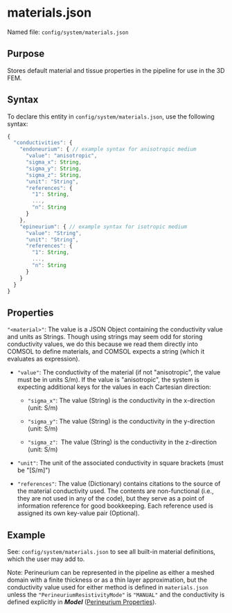 # materials.json

Named file: `config/system/materials.json`

## Purpose

Stores default material and tissue properties in the
pipeline for use in the 3D FEM.

## Syntax

To declare this entity in `config/system/materials.json`, use
the following syntax:

```javascript
{
  "conductivities": {
    "endoneurium": { // example syntax for anisotropic medium
      "value": "anisotropic",
      "sigma_x": String,
      "sigma_y": String,
      "sigma_z": String,
      "unit": "String",
      "references": {
        "1": String,
        ...,
        "n": String
      }
    },
    "epineurium": { // example syntax for isotropic medium
      "value": "String",
      "unit": "String",
      "references": {
        "1": String,
        ...,
        "n": String
      }
    }
  }
}
```

## Properties

`"<material>"`: The value is a JSON Object containing the conductivity
value and units as Strings. Though using strings may seem odd for
storing conductivity values, we do this because we read them directly
into COMSOL to define materials, and COMSOL expects a string (which it
evaluates as expression).

- `"value"`: The conductivity of the material (if not "anisotropic", the
  value must be in units S/m). If the value is "anisotropic", the
  system is expecting additional keys for the values in each Cartesian
  direction:

  - `"sigma_x"`: The value (String) is the conductivity in the
    x-direction (unit: S/m)

  - `"sigma_y"`: The value (String) is the conductivity in the
    y-direction (unit: S/m)

  - `"sigma_z"`:  The value (String) is the conductivity in the
    z-direction (unit: S/m)

- `"unit"`: The unit of the associated conductivity in square brackets
  (must be "\[S/m\]")

- `"references"`: The value (Dictionary) contains citations to the source of the material conductivity used. The contents are non-functional (i.e., they are not used in any of the code), but they serve as a point of information reference for good bookkeeping. Each reference used is assigned its own key-value pair (Optional).

<!-- end list -->

## Example

<!-- end list -->

See: `config/system/materials.json` to see all built-in material
definitions, which the user may add to.

Note: Perineurium can be represented in the pipeline as either a meshed
domain with a finite thickness or as a thin layer approximation, but the
conductivity value used for either method is defined in `materials.json`
unless the `"PerineuriumResistivityMode"` is `"MANUAL"` and the conductivity
is defined explicitly in **_Model_** ([Perineurium Properties](../../Running_ASCENT/Info.md#definition-of-perineurium)).

